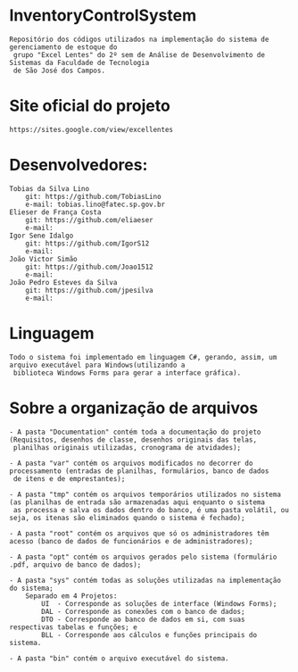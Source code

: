 # InventoryControlSystem
	Repositório dos códigos utilizados na implementação do sistema de gerenciamento de estoque do
	 grupo "Excel Lentes" do 2º sem de Análise de Desenvolvimento de Sistemas da Faculdade de Tecnologia
	 de São José dos Campos.

# Site oficial do projeto
	https://sites.google.com/view/excellentes

# Desenvolvedores:
	Tobias da Silva Lino
		git: https://github.com/TobiasLino
		e-mail: tobias.lino@fatec.sp.gov.br
	Elieser de França Costa
		git: https://github.com/eliaeser
		e-mail: 
	Igor Sene Idalgo
		git: https://github.com/IgorS12
		e-mail: 
	João Victor Simão
		git: https://github.com/Joao1512
		e-mail: 
	João Pedro Esteves da Silva
		git: https://github.com/jpesilva
		e-mail: 

# Linguagem
	Todo o sistema foi implementado em linguagem C#, gerando, assim, um arquivo executável para Windows(utilizando a
	 biblioteca Windows Forms para gerar a interface gráfica).

# Sobre a organização de arquivos	
	- A pasta "Documentation" contém toda a documentação do projeto (Requisitos, desenhos de classe, desenhos originais das telas,
	 planilhas originais utilizadas, cronograma de atvidades);

	- A pasta "var" contém os arquivos modificados no decorrer do processamento (entradas de planilhas, formulários, banco de dados
	 de itens e de emprestantes);

	- A pasta "tmp" contém os arquivos temporários utilizados no sistema (as planilhas de entrada são armazenadas aqui enquanto o sistema
	 as processa e salva os dados dentro do banco, é uma pasta volátil, ou seja, os itenas são eliminados quando o sistema é fechado);

	- A pasta "root" contém os arquivos que só os administradores têm acesso (banco de dados de funcionários e de administradores);

	- A pasta "opt" contém os arquivos gerados pelo sistema (formulário .pdf, arquivo de banco de dados);

	- A pasta "sys" contém todas as soluções utilizadas na implementação do sistema;
		Separado em 4 Projetos:
			UI  - Corresponde as soluções de interface (Windows Forms);
			DAL - Corresponde as conexões com o banco de dados;
			DTO - Corresponde ao banco de dados em si, com suas respectivas tabelas e funções; e
			BLL - Corresponde aos cálculos e funções principais do sistema.

	- A pasta "bin" contém o arquivo executável do sistema.

	
